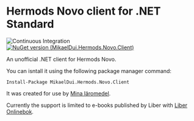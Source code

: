 # Hermods Novo client for .NET Standard

![Continuous Integration](https://github.com/mikaeldui/HermodsNovoClient/workflows/Continuous%20Integration/badge.svg) [![NuGet version (MikaelDui.Hermods.Novo.Client)](https://img.shields.io/nuget/v/MikaelDui.Hermods.Novo.Client.svg?style=flat-square)](https://www.nuget.org/packages/MikaelDui.Hermods.Novo.Client/) 

An unofficial .NET client for Hermods Novo.

You can isntall it using the following package manager command:

    Install-Package MikaelDui.Hermods.Novo.Client

It was created for use by [Mina läromedel](https://github.com/mikaeldui/MinaLaromedel).

Currently the support is limited to e-books published by Liber with [Liber Onlinebok](https://github.com/mikaeldui/LiberOnlinebokClient).
